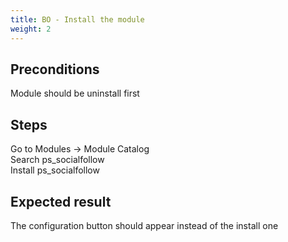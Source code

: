 ```yaml
---
title: BO - Install the module
weight: 2
---
```


## Preconditions

Module should be uninstall first
## Steps

Go to Modules -> Module Catalog\
Search ps_socialfollow\
Install ps_socialfollow

## Expected result

The configuration button should appear instead of the install one

